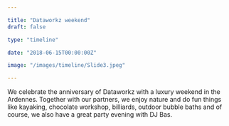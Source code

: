 ```yaml
---

title: "Dataworkz weekend"
draft: false

type: "timeline"

date: "2018-06-15T00:00:00Z"

image: "/images/timeline/Slide3.jpeg"

---
```


We celebrate the anniversary of Dataworkz with a luxury weekend in the Ardennes. Together with our partners, we enjoy nature and do fun things like kayaking, chocolate workshop, billiards, outdoor bubble baths and of course, we also have a great party evening with DJ Bas.
